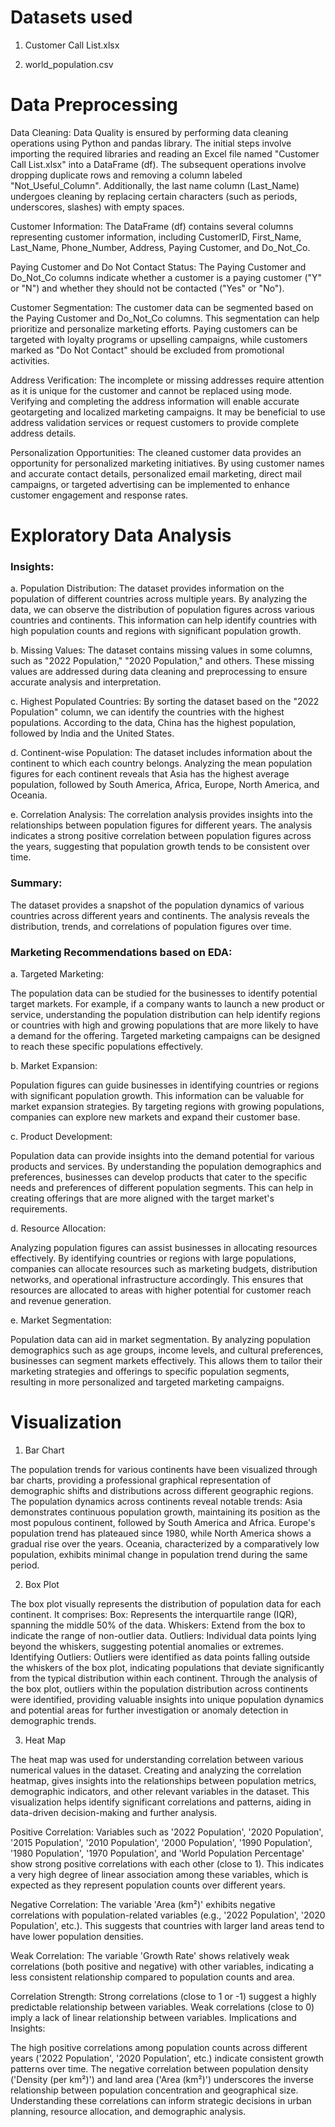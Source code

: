 # Datasets used
1. Customer Call List.xlsx

2. world_population.csv

# Data Preprocessing

Data Cleaning: Data Quality is ensured by performing data cleaning operations using Python and pandas library. The initial steps involve importing the required libraries and reading an Excel file named "Customer Call List.xlsx" into a DataFrame (df). The subsequent operations involve dropping duplicate rows and removing a column labeled "Not_Useful_Column". Additionally, the last name column (Last_Name) undergoes cleaning by replacing certain characters (such as periods, underscores, slashes) with empty spaces.

Customer Information: The DataFrame (df) contains several columns representing customer information, including CustomerID, First_Name, Last_Name, Phone_Number, Address, Paying Customer, and Do_Not_Co.

Paying Customer and Do Not Contact Status: The Paying Customer and Do_Not_Co columns indicate whether a customer is a paying customer ("Y" or "N") and whether they should not be contacted ("Yes" or "No").


Customer Segmentation: The customer data can be segmented based on the Paying Customer and Do_Not_Co columns. This segmentation can help prioritize and personalize marketing efforts. Paying customers can be targeted with loyalty programs or upselling campaigns, while customers marked as "Do Not Contact" should be excluded from promotional activities.

Address Verification: The incomplete or missing addresses require attention as it is unique for the customer and cannot be replaced using mode. Verifying and completing the address information will enable accurate geotargeting and localized marketing campaigns. It may be beneficial to use address validation services or request customers to provide complete address details.

Personalization Opportunities: The cleaned customer data provides an opportunity for personalized marketing initiatives. By using customer names and accurate contact details, personalized email marketing, direct mail campaigns, or targeted advertising can be implemented to enhance customer engagement and response rates.


# Exploratory Data Analysis

### Insights:

a. Population Distribution: The dataset provides information on the population of different countries across multiple years. By analyzing the data, we can observe the distribution of population figures across various countries and continents. This information can help identify countries with high population counts and regions with significant population growth.

b. Missing Values: The dataset contains missing values in some columns, such as "2022 Population," "2020 Population," and others. These missing values are addressed during data cleaning and preprocessing to ensure accurate analysis and interpretation.

c. Highest Populated Countries: By sorting the dataset based on the "2022 Population" column, we can identify the countries with the highest populations. According to the data, China has the highest population, followed by India and the United States.

d. Continent-wise Population: The dataset includes information about the continent to which each country belongs. Analyzing the mean population figures for each continent reveals that Asia has the highest average population, followed by South America, Africa, Europe, North America, and Oceania.

e. Correlation Analysis: The correlation analysis provides insights into the relationships between population figures for different years. The analysis indicates a strong positive correlation between population figures across the years, suggesting that population growth tends to be consistent over time.

### Summary:

The dataset provides a snapshot of the population dynamics of various countries across different years and continents.
The analysis reveals the distribution, trends, and correlations of population figures over time.


### Marketing Recommendations based on EDA:

a. Targeted Marketing:

The population data can be studied for the businesses to identify potential target markets. For example, if a company wants to launch a new product or service, understanding the population distribution can help identify regions or countries with high and growing populations that are more likely to have a demand for the offering. Targeted marketing campaigns can be designed to reach these specific populations effectively.

b. Market Expansion:

Population figures can guide businesses in identifying countries or regions with significant population growth. This information can be valuable for market expansion strategies. By targeting regions with growing populations, companies can explore new markets and expand their customer base.

c. Product Development:

Population data can provide insights into the demand potential for various products and services. By understanding the population demographics and preferences, businesses can develop products that cater to the specific needs and preferences of different population segments. This can help in creating offerings that are more aligned with the target market's requirements.

d. Resource Allocation:

Analyzing population figures can assist businesses in allocating resources effectively. By identifying countries or regions with large populations, companies can allocate resources such as marketing budgets, distribution networks, and operational infrastructure accordingly. This ensures that resources are allocated to areas with higher potential for customer reach and revenue generation.

e. Market Segmentation:

Population data can aid in market segmentation. By analyzing population demographics such as age groups, income levels, and cultural preferences, businesses can segment markets effectively. This allows them to tailor their marketing strategies and offerings to specific population segments, resulting in more personalized and targeted marketing campaigns.

# Visualization

1. Bar Chart
   
The population trends for various continents have been visualized through bar charts, providing a professional graphical representation of demographic shifts and distributions across different geographic regions.
The population dynamics across continents reveal notable trends: Asia demonstrates continuous population growth, maintaining its position as the most populous continent, followed by South America and Africa. Europe's population trend has plateaued since 1980, while North America shows a gradual rise over the years. Oceania, characterized by a comparatively low population, exhibits minimal change in population trend during the same period.

2. Box Plot
   
The box plot visually represents the distribution of population data for each continent. It comprises:
Box: Represents the interquartile range (IQR), spanning the middle 50% of the data.
Whiskers: Extend from the box to indicate the range of non-outlier data.
Outliers: Individual data points lying beyond the whiskers, suggesting potential anomalies or extremes.
Identifying Outliers:
Outliers were identified as data points falling outside the whiskers of the box plot, indicating populations that deviate significantly from the typical distribution within each continent.
Through the analysis of the box plot, outliers within the population distribution across continents were identified, providing valuable insights into unique population dynamics and potential areas for further investigation or anomaly detection in demographic trends. 

3. Heat Map

The heat map was used for understanding correlation between various numerical values in the dataset.
Creating and analyzing the correlation heatmap, gives insights into the relationships between population metrics, demographic indicators, and other relevant variables in the dataset. This visualization helps identify significant correlations and patterns, aiding in data-driven decision-making and further analysis.

Positive Correlation:
Variables such as '2022 Population', '2020 Population', '2015 Population', '2010 Population', '2000 Population', '1990 Population', '1980 Population', '1970 Population', and 'World Population Percentage' show strong positive correlations with each other (close to 1). This indicates a very high degree of linear association among these variables, which is expected as they represent population counts over different years.

Negative Correlation:
The variable 'Area (km²)' exhibits negative correlations with population-related variables (e.g., '2022 Population', '2020 Population', etc.). This suggests that countries with larger land areas tend to have lower population densities.

Weak Correlation:
The variable 'Growth Rate' shows relatively weak correlations (both positive and negative) with other variables, indicating a less consistent relationship compared to population counts and area.

Correlation Strength:
Strong correlations (close to 1 or -1) suggest a highly predictable relationship between variables.
Weak correlations (close to 0) imply a lack of linear relationship between variables.
Implications and Insights:

The high positive correlations among population counts across different years ('2022 Population', '2020 Population', etc.) indicate consistent growth patterns over time.
The negative correlation between population density ('Density (per km²)') and land area ('Area (km²)') underscores the inverse relationship between population concentration and geographical size.
Understanding these correlations can inform strategic decisions in urban planning, resource allocation, and demographic analysis.





